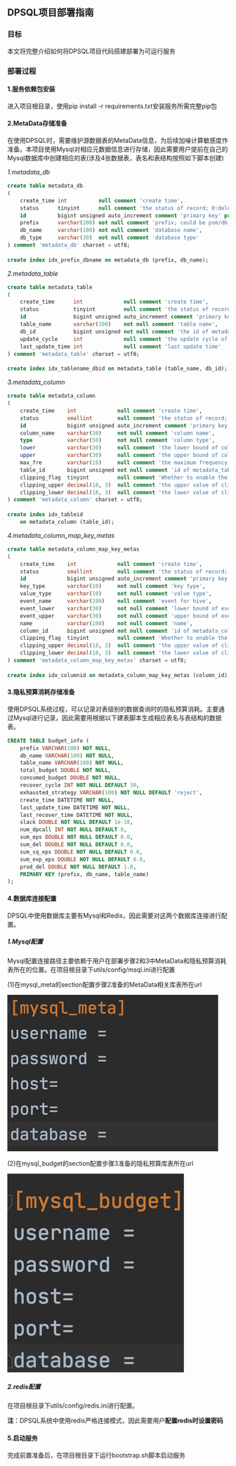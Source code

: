 ## DPSQL项目部署指南

### 目标


本文将完整介绍如何将DPSQL项目代码搭建部署为可运行服务

### 部署过程

#### 1.服务依赖包安装

进入项目根目录，使用pip install -r requirements.txt安装服务所需完整pip包

#### 2.MetaData存储准备

在使用DPSQL时，需要维护源数据表的MetaData信息，为后续加噪计算敏感度作准备。本项目使用Mysql对相应元数据信息进行存储，因此需要用户提前在自己的Mysql数据库中创建相应的表(涉及4张数据表，表名和表结构按照如下脚本创建)

*1.metadata\_db*
```sql
create table metadata_db
(
    create_time int          null comment 'create time',
    status      tinyint      null comment 'the status of record; 0:deleted； 1:exist',
    id          bigint unsigned auto_increment comment 'primary key' primary key,
    prefix      varchar(200) not null comment 'prefix; could be psm/db_url/ip',
    db_name     varchar(100) not null comment 'database name',
    db_type     varchar(30)  not null comment 'database type'
) comment 'metadata_db' charset = utf8;

create index idx_prefix_dbname on metadata_db (prefix, db_name);
```

*2.metadata\_table*
```sql
create table metadata_table
(
    create_time      int             null comment 'create time',
    status           tinyint         null comment 'the status of record; 0:deleted； 1:exist',
    id               bigint unsigned auto_increment comment 'primary key' primary key,
    table_name       varchar(100)    not null comment 'table name',
    db_id            bigint unsigned not null comment 'the id of metadata_db',
    update_cycle     int             null comment 'the update cycle of metadata',
    last_update_time int             null comment 'last update time'
) comment 'metadata_table' charset = utf8;

create index idx_tablename_dbid on metadata_table (table_name, db_id);
```

*3.metadata\_column*
```sql
create table metadata_column
(
    create_time    int             null comment 'create time',
    status         smallint        null comment 'the status of record; 0:deleted； 1:exist',
    id             bigint unsigned auto_increment comment 'primary key' primary key,
    column_name    varchar(30)     not null comment 'column name',
    type           varchar(50)     not null comment 'column type',
    lower          varchar(30)     null comment 'the lower bound of column value',
    upper          varchar(30)     null comment 'the upper bound of column value',
    max_fre        varchar(10)     null comment 'the maximum frequency of column value',
    table_id       bigint unsigned not null comment 'id of metadata_table',
    clipping_flag  tinyint         null comment 'Whether to enable the clipping operation； 0：disable，1：enable',
    clipping_upper decimal(18, 3)  null comment 'the upper value of clipping',
    clipping_lower decimal(18, 3)  null comment 'the lower value of clipping'
) comment 'metadata_column' charset = utf8;

create index idx_tableid
    on metadata_column (table_id);
```

*4.metadata\_column\_map\_key\_metas*
```sql
create table metadata_column_map_key_metas
(
    create_time    int             null comment 'create time',
    status         smallint        null comment 'the status of record; 0:deleted； 1:exist',
    id             bigint unsigned auto_increment comment 'primary key' primary key,
    key_type       varchar(10)     not null comment 'key type',
    value_type     varchar(10)     not null comment 'value type',
    event_name     varchar(200)    null comment 'event for hive',
    event_lower    varchar(30)     not null comment 'lower bound of event',
    event_upper    varchar(30)     not null comment 'upper bound of event',
    name           varchar(100)    not null comment 'name',
    column_id      bigint unsigned not null comment 'id of metadata_column',
    clipping_flag  tinyint         null comment 'Whether to enable the clipping operation； 0：disable，1：enable',
    clipping_upper decimal(18, 3)  null comment 'the upper value of clipping',
    clipping_lower decimal(18, 3)  null comment 'the lower value of clipping'
) comment 'metadata_column_map_key_metas' charset = utf8;

create index idx_columnid on metadata_column_map_key_metas (column_id);
```

#### 3.隐私预算消耗存储准备

使用DPSQL系统过程，可以记录对表级别的数据查询时的隐私预算消耗。主要通过Mysql进行记录，因此需要用根据以下建表脚本生成相应表名与表结构的数据表。

```sql
CREATE TABLE budget_info (
    prefix VARCHAR(100) NOT NULL,
    db_name VARCHAR(100) NOT NULL,
    table_name VARCHAR(100) NOT NULL,
    total_budget DOUBLE NOT NULL,
    consumed_budget DOUBLE NOT NULL,
    recover_cycle INT NOT NULL DEFAULT 30,
    exhausted_strategy VARCHAR(100) NOT NULL DEFAULT 'reject',
    create_time DATETIME NOT NULL,
    last_update_time DATETIME NOT NULL,
    last_recover_time DATETIME NOT NULL,
    slack DOUBLE NOT NULL DEFAULT 1e-18,
    num_dpcall INT NOT NULL DEFAULT 0,
    sum_eps DOUBLE NOT NULL DEFAULT 0.0,
    sum_del DOUBLE NOT NULL DEFAULT 0.0,
    sum_sq_eps DOUBLE NOT NULL DEFAULT 0.0,
    sum_exp_eps DOUBLE NOT NULL DEFAULT 0.0,
    prod_del DOUBLE NOT NULL DEFAULT 1.0,
    PRIMARY KEY (prefix, db_name, table_name)
);
```

#### 4.数据库连接配置

DPSQL中使用数据库主要有Mysql和Redis，因此需要对这两个数据库连接进行配置。

##### 1.Mysql配置

Mysql配置连接路径主要依赖于用户在部署步骤2和3中MetaData和隐私预算消耗表所在的位置。在项目根目录下utils/config/msql.ini进行配置


(1)在mysql\_meta的section配置步骤2准备的MetaData相关库表所在url

![meta](../img/meta.png)

(2)在mysql\_budget的section配置步骤3准备的隐私预算库表所在url

![budget](../img/budget.png)


##### 2.redis配置

在项目根目录下utils/config/redis.ini进行配置。

**注**：DPSQL系统中使用redis严格连接模式，因此需要用户**配置redis时设置密码**

#### 5.启动服务

完成前置准备后，在项目根目录下运行bootstrap.sh脚本启动服务


